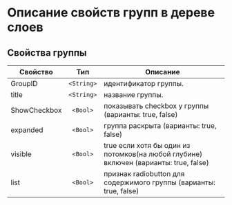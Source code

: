 # Описание свойств групп в дереве слоев


## Свойства группы


Свойство|Тип|Описание
------|:---------:|-----------
GroupID|`<String>`| идентификатор группы.
title|`<String>`| название группы.
ShowCheckbox|`<Bool>`| показывать checkbox у группы (варианты: true, false)
expanded|`<Bool>`| группа раскрыта (варианты: true, false)
visible|`<Bool>`| true если хотя бы один из потомков(на любой глубине) включен (варианты: true, false)
list|`<Bool>`| признак radiobutton для содержимого группы (варианты: true, false)

